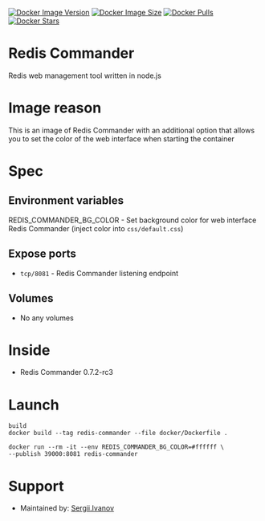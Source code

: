 [![Docker Image Version](https://img.shields.io/docker/v/theanurin/redis-commander?sort=date&label=Version)](https://hub.docker.com/r/theanurin/redis-commander/tags)
[![Docker Image Size](https://img.shields.io/docker/image-size/theanurin/redis-commander?label=Image%20Size)](https://hub.docker.com/r/theanurin/redis-commander/tags)
[![Docker Pulls](https://img.shields.io/docker/pulls/theanurin/redis-commander?label=Pulls)](https://hub.docker.com/r/theanurin/redis-commander)
[![Docker Stars](https://img.shields.io/docker/stars/theanurin/redis-commander?label=Docker%20Stars)](https://hub.docker.com/r/theanurin/redis-commander)

# Redis Commander

Redis web management tool written in node.js

# Image reason

This is an image of Redis Commander with an additional option that allows you to set the color of the web interface when starting the container

# Spec

## Environment variables

REDIS_COMMANDER_BG_COLOR - Set background color for web interface Redis Commander (inject color into `css/default.css`)

## Expose ports

* `tcp/8081` - Redis Commander listening endpoint

## Volumes

* No any volumes

# Inside

* Redis Commander 0.7.2-rc3

# Launch

```shell
build
docker build --tag redis-commander --file docker/Dockerfile .
```

```shell
docker run --rm -it --env REDIS_COMMANDER_BG_COLOR=#ffffff \
--publish 39000:8081 redis-commander
```

# Support

* Maintained by: [Sergii.Ivanov](https://---.name/)
